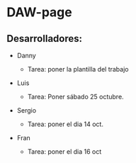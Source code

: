 # DAW-page
## Desarrolladores:
- Danny
    - Tarea: poner la plantilla del trabajo

- Luis
    - Tarea: Poner sábado 25 octubre.
    
- Sergio
    - Tarea: poner el dia 14 oct.

- Fran
    - Tarea: poner el dia 16 oct